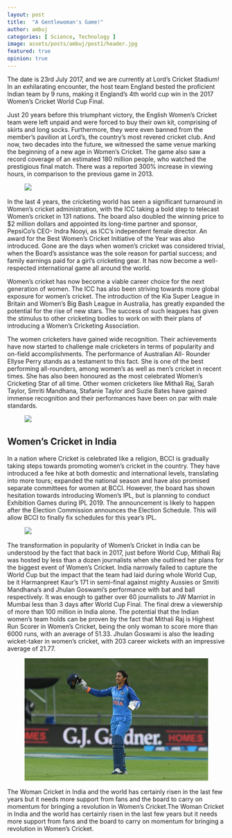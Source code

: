 ```yaml
---
layout: post
title:  "A Gentlewoman's Game!"
author: ambuj
categories: [ Science, Technology ]
image: assets/posts/ambuj/post1/header.jpg
featured: true
opinion: true
---
```


The date is 23rd July 2017, and we are currently at Lord’s Cricket Stadium! In an exhilarating encounter, the host team England bested the proficient Indian team by 9 runs, making it England’s 4th world cup win in the 2017 Women’s Cricket World Cup Final.

Just 20 years before this triumphant victory, the English Women’s Cricket team were left unpaid and were forced to buy their own kit, comprising of skirts and long socks. Furthermore, they were even banned from the member’s pavilion at Lord’s, the country’s most revered cricket club. And now, two decades into the future, we witnessed the same venue marking the beginning of a new age in Women’s Cricket. The game also saw a record coverage of an estimated 180 million people, who watched the prestigious final match. There was a reported 300% increase in viewing hours, in comparison to the previous game in 2013.

<figure>
	<img class="post-image" src="https://raw.githubusercontent.com/CodeDotJS/pedestal/master/assets/posts/ambuj/post1/1.jpg">
</figure>

In the last 4 years, the cricketing world has seen a significant turnaround in Women’s cricket administration, with the ICC taking a bold step to telecast Women’s cricket in 131 nations. The board also doubled the winning price to $2 million dollars and appointed its long-time partner and sponsor, PepsiCo’s CEO- Indra Nooyi, as ICC’s independent female director. An award for the Best Women’s Cricket Initiative of the Year was also introduced. Gone are the days when women’s cricket was considered trivial, when the Board’s assistance was the sole reason for partial success; and family earnings paid for a girl’s cricketing gear.  It has now become a well-respected international game all around the world.

Women’s cricket has now become a viable career choice for the next generation of women. The ICC has also been striving towards more global exposure for women’s cricket. The introduction of the Kia Super League in Britain and Women’s Big Bash League in Australia, has greatly expanded the potential for the rise of new stars. The success of such leagues has given the stimulus to other cricketing bodies to work on with their plans of introducing a Women’s Cricketing Association.

The women cricketers have gained wide recognition. Their achievements have now started to challenge male cricketers in terms of popularity and on-field accomplishments. The performance of Australian All- Rounder Ellyse Perry stands as a testament to this fact. She is one of the best performing all-rounders, among women’s as well as men’s cricket in recent times. She has also been honoured as the most celebrated Women’s Cricketing Star of all time. Other women cricketers like Mithali Raj, Sarah Taylor, Smriti Mandhana, Stafanie Taylor and Suzie Bates have gained immense recognition and their performances have been on par with male standards.

<figure>
	<img class="post-image" src="https://raw.githubusercontent.com/CodeDotJS/pedestal/master/assets/posts/ambuj/post1/2.jpg">
</figure>

## Women’s Cricket in India

In a nation where Cricket is celebrated like a religion, BCCI is gradually taking steps towards promoting women’s cricket in the country. They have introduced a fee hike at both domestic and international levels, translating into more tours; expanded the national season and have also promised separate committees for women at BCCI. However, the board has shown hesitation towards introducing Women’s IPL, but is planning to conduct Exhibition Games during IPL 2019. The announcement is likely to happen after the Election Commission announces the Election Schedule. This will allow BCCI to finally fix schedules for this year’s IPL.

<figure>
	<img class="post-image" src="https://raw.githubusercontent.com/CodeDotJS/pedestal/master/assets/posts/ambuj/post1/3.jpg">
</figure>

The transformation in popularity of Women’s Cricket in India can be understood by the fact that back in 2017, just before World Cup, Mithali Raj was hosted by less than a dozen journalists when she outlined her plans for the biggest event of Women’s Cricket. India narrowly failed to capture the World Cup but the impact that the team had laid during whole World Cup, be it Harmanpreet Kaur’s 171 in semi-final against mighty Aussies or Smriti Mandhana’s and Jhulan Goswami’s performance with bat and ball respectively. It was enough to gather over 60 journalists to JW Marriot in Mumbai less than 3 days after World Cup Final. The final drew a viewership of more than 100 million in India alone. The potential that the Indian women’s team holds can be proven by the fact that Mithali Raj is Highest Run Scorer in Women’s Cricket, being the only woman to score more than 6000 runs, with an average of 51.33. Jhulan Goswami is also the leading wicket-taker in women’s cricket, with 203 career wickets with an impressive average of 21.77.

<figure>
	<img class="post-image" src="assets/posts/ambuj/post1/4.jpg">
</figure>

The Woman Cricket in India and the world has certainly risen in the last few years but it needs more support from fans and the board to carry on momentum for bringing a revolution in Women’s Cricket.The Woman Cricket in India and the world has certainly risen in the last few years but it needs more support from fans and the board to carry on momentum for bringing a revolution in Women’s Cricket.
